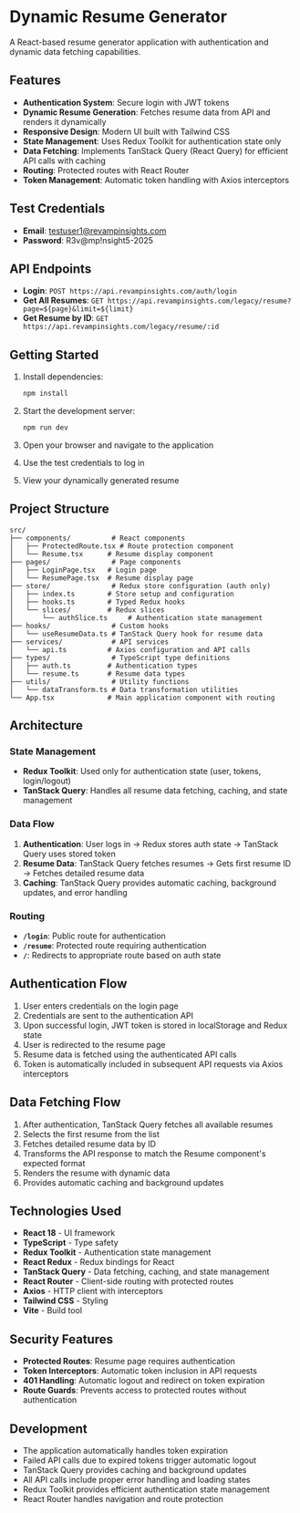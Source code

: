 # Dynamic Resume Generator

A React-based resume generator application with authentication and dynamic data fetching capabilities.

## Features

- **Authentication System**: Secure login with JWT tokens
- **Dynamic Resume Generation**: Fetches resume data from API and renders it dynamically
- **Responsive Design**: Modern UI built with Tailwind CSS
- **State Management**: Uses Redux Toolkit for authentication state only
- **Data Fetching**: Implements TanStack Query (React Query) for efficient API calls with caching
- **Routing**: Protected routes with React Router
- **Token Management**: Automatic token handling with Axios interceptors

## Test Credentials

- **Email**: testuser1@revampinsights.com
- **Password**: R3v@mp!nsight5-2025

## API Endpoints

- **Login**: `POST https://api.revampinsights.com/auth/login`
- **Get All Resumes**: `GET https://api.revampinsights.com/legacy/resume?page=${page}&limit=${limit}`
- **Get Resume by ID**: `GET https://api.revampinsights.com/legacy/resume/:id`

## Getting Started

1. Install dependencies:
   ```bash
   npm install
   ```

2. Start the development server:
   ```bash
   npm run dev
   ```

3. Open your browser and navigate to the application
4. Use the test credentials to log in
5. View your dynamically generated resume

## Project Structure

```
src/
├── components/          # React components
│   ├── ProtectedRoute.tsx # Route protection component
│   └── Resume.tsx      # Resume display component
├── pages/               # Page components
│   ├── LoginPage.tsx   # Login page
│   └── ResumePage.tsx  # Resume display page
├── store/               # Redux store configuration (auth only)
│   ├── index.ts        # Store setup and configuration
│   ├── hooks.ts        # Typed Redux hooks
│   └── slices/         # Redux slices
│       └── authSlice.ts     # Authentication state management
├── hooks/               # Custom hooks
│   └── useResumeData.ts # TanStack Query hook for resume data
├── services/            # API services
│   └── api.ts          # Axios configuration and API calls
├── types/               # TypeScript type definitions
│   ├── auth.ts         # Authentication types
│   └── resume.ts       # Resume data types
├── utils/               # Utility functions
│   └── dataTransform.ts # Data transformation utilities
└── App.tsx             # Main application component with routing
```

## Architecture

### **State Management**
- **Redux Toolkit**: Used only for authentication state (user, tokens, login/logout)
- **TanStack Query**: Handles all resume data fetching, caching, and state management

### **Data Flow**
1. **Authentication**: User logs in → Redux stores auth state → TanStack Query uses stored token
2. **Resume Data**: TanStack Query fetches resumes → Gets first resume ID → Fetches detailed resume data
3. **Caching**: TanStack Query provides automatic caching, background updates, and error handling

### **Routing**
- **`/login`**: Public route for authentication
- **`/resume`**: Protected route requiring authentication
- **`/`**: Redirects to appropriate route based on auth state

## Authentication Flow

1. User enters credentials on the login page
2. Credentials are sent to the authentication API
3. Upon successful login, JWT token is stored in localStorage and Redux state
4. User is redirected to the resume page
5. Resume data is fetched using the authenticated API calls
6. Token is automatically included in subsequent API requests via Axios interceptors

## Data Fetching Flow

1. After authentication, TanStack Query fetches all available resumes
2. Selects the first resume from the list
3. Fetches detailed resume data by ID
4. Transforms the API response to match the Resume component's expected format
5. Renders the resume with dynamic data
6. Provides automatic caching and background updates

## Technologies Used

- **React 18** - UI framework
- **TypeScript** - Type safety
- **Redux Toolkit** - Authentication state management
- **React Redux** - Redux bindings for React
- **TanStack Query** - Data fetching, caching, and state management
- **React Router** - Client-side routing with protected routes
- **Axios** - HTTP client with interceptors
- **Tailwind CSS** - Styling
- **Vite** - Build tool

## Security Features

- **Protected Routes**: Resume page requires authentication
- **Token Interceptors**: Automatic token inclusion in API requests
- **401 Handling**: Automatic logout and redirect on token expiration
- **Route Guards**: Prevents access to protected routes without authentication

## Development

- The application automatically handles token expiration
- Failed API calls due to expired tokens trigger automatic logout
- TanStack Query provides caching and background updates
- All API calls include proper error handling and loading states
- Redux Toolkit provides efficient authentication state management
- React Router handles navigation and route protection
